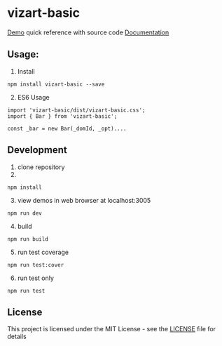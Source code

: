 # vizart-basic

[Demo](https://vizartjs.github.io/demo.html) quick reference with source code
[Documentation](https://github.com/VizArtJS/vizart-basic/wiki)



## Usage:

1. Install

```
npm install vizart-basic --save
```

2. ES6 Usage

```
import 'vizart-basic/dist/vizart-basic.css';
import { Bar } from 'vizart-basic';

const _bar = new Bar(_domId, _opt)....
```

## Development
1. clone repository
2.
```
npm install
```
3. view demos in web browser at localhost:3005
```
npm run dev
```

4. build
```
npm run build
```
5. run test coverage
```
npm run test:cover
```
6. run test only

```
npm run test
```

## License

This project is licensed under the MIT License - see the [LICENSE](LICENSE) file for details



